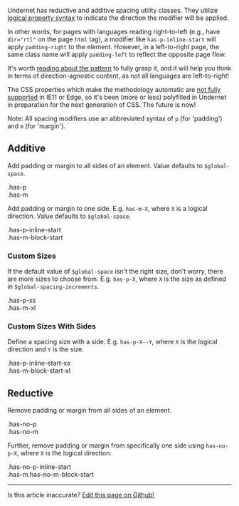 Undernet has reductive and additive spacing utility classes. They utilize [logical property syntax](https://www.smashingmagazine.com/2018/03/understanding-logical-properties-values/) to indicate the direction the modifier will be applied.

In other words, for pages with languages reading right-to-left (e.g., have `dir="rtl"` on the page `html` tag), a modifier like `has-p-inline-start` will apply `padding-right` to the element. However, in a left-to-right page, the same class name will apply `padding-left` to reflect the opposite page flow.

It's worth [reading about the pattern](https://css-tricks.com/css-logical-properties/) to fully grasp it, and it will help you think in terms of direction-agnostic content, as not all languages are left-to-right!

The CSS properties which make the methodology automatic are [not fully supported](https://developer.mozilla.org/en-US/docs/Web/CSS/CSS_Logical_Properties) in IE11 or Edge, so it's been (more or less) polyfilled in Undernet in preparation for the next generation of CSS. The future is now!

Note: All spacing modifiers use an abbreviated syntax of `p` (for 'padding') and `m` (for 'margin').

## Additive

Add padding or margin to all sides of an element. Value defaults to `$global-space`.

<div class="filler-bg has-p">
  .has-p
  <div class="filler has-m has-p can-grow">
    .has-m
  </div>
</div>

Add padding or margin to one side. E.g. `has-m-X`, where `X` is a logical direction. Value defaults to `$global-space`.

<div class="filler-bg has-p-inline-start has-no-p-block-start has-no-p-inline-end has-no-p-block-end">
  .has-p-inline-start
  <div class="filler has-m-block-start has-p can-grow">
    .has-m-block-start
  </div>
</div>

### Custom Sizes

If the default value of `$global-space` isn't the right size, don't worry, there are more sizes to choose from. E.g. `has-p-X`, where `X` is the size as defined in `$global-spacing-increments`.

<div class="filler-bg has-p-xs">
  .has-p-xs
  <div class="filler has-m-xl has-p can-grow">
    .has-m-xl
  </div>
</div>

### Custom Sizes With Sides

Define a spacing size with a side. E.g. `has-p-X--Y`, where `X` is the logical direction and `Y` is the size.

<div class="filler-bg has-p-inline-start-xs has-no-p-block-start has-no-p-inline-end has-no-p-block-end">
  .has-p-inline-start-xs
  <div class="filler has-m-block-start-xl has-p can-grow">
    .has-m-block-start-xl
  </div>
</div>

## Reductive

Remove padding or margin from all sides of an element.

<div class="filler-bg has-no-p has-direction-column">
  .has-no-p
  <div class="filler has-no-m has-p can-grow">
    .has-no-m
  </div>
</div>

Further, remove padding or margin from specifically one side using `has-no-p-X`, where `X` is the logical direction.

<div class="filler-bg has-no-p-inline-start">
  .has-no-p-inline-start
  <div class="filler has-m has-no-m-block-start has-p can-grow">
    .has-m.has-no-m-block-start
  </div>
</div>

<hr />
<p class="has-text-end">Is this article inaccurate? <a href="https://github.com/geotrev/undernet/tree/master/app/docs/spacing.md">Edit this page on Github!</a></p>
